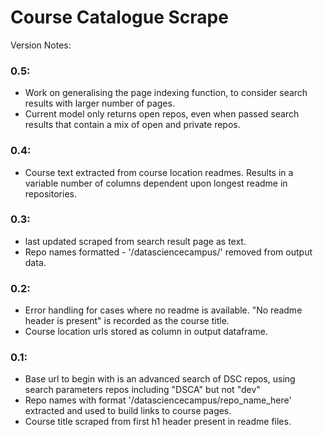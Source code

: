 # Course Catalogue Scrape

Version Notes:



### 0.5:
* Work on generalising the page indexing function, to consider search results with larger number of pages. <ongoing>
* Current model only returns open repos, even when passed search results that contain a mix of open and private repos. 

### 0.4:
* Course text extracted from course location readmes. Results in a variable number of columns dependent upon longest readme in repositories. 

### 0.3: 
* last updated scraped from search result page as text.
* Repo names formatted - '/datasciencecampus/' removed from output data.


### 0.2:
* Error handling for cases where no readme is available. "No readme header is present" is recorded as the course title.
* Course location urls stored as column in output dataframe. 


### 0.1: 
* Base url to begin with is an advanced search of DSC repos, using search parameters repos including "DSCA" but not "dev"
* Repo names with format '/datasciencecampus/repo_name_here' extracted and used to build links to course pages.
* Course title scraped from first h1 header present in readme files. 
